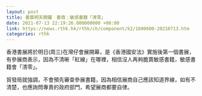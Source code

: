 ```yaml
---
layout: post
title: 書展明天開鑼　書商：敏感書籍「清零」
date: 2021-07-13 22:19:26.000000000 +08:00
link: https://news.rthk.hk/rthk/ch/component/k2/1600600-20210713.htm
categories: rthk
---
```


香港書展將於明日(周三)在灣仔會展開幕，是《香港國安法》實施後第一個書展，有參展商表示，因為不清晰「紅線」在哪裡，相信沒人再夠膽賣敏感書籍，敏感書籍會「清零」。

貿發局就強調，不會預先審查參展書籍，因為相信展商自己應該知道界線，如有不清楚，也應詢問專責的政府部門，希望展商都要自律。
